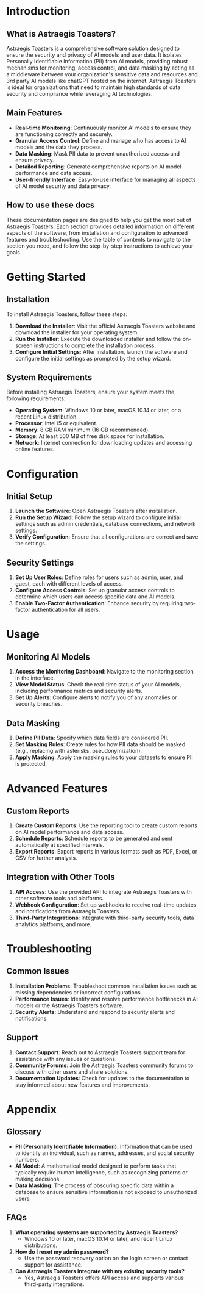 # Introduction

## What is Astraegis Toasters?

Astraegis Toasters is a comprehensive software solution designed to ensure the security and privacy of AI models and user data. It isolates Personally Identifiable Information (PII) from AI models, providing robust mechanisms for monitoring, access control, and data masking by acting as a middleware between your organization's sensitive data and resources and 3rd party AI models like chatGPT hosted on the internet. Astraegis Toasters is ideal for organizations that need to maintain high standards of data security and compliance while leveraging AI technologies.

## Main Features

- **Real-time Monitoring**: Continuously monitor AI models to ensure they are functioning correctly and securely.
- **Granular Access Control**: Define and manage who has access to AI models and the data they process.
- **Data Masking**: Mask PII data to prevent unauthorized access and ensure privacy.
- **Detailed Reporting**: Generate comprehensive reports on AI model performance and data access.
- **User-friendly Interface**: Easy-to-use interface for managing all aspects of AI model security and data privacy.

## How to use these docs

These documentation pages are designed to help you get the most out of Astraegis Toasters. Each section provides detailed information on different aspects of the software, from installation and configuration to advanced features and troubleshooting. Use the table of contents to navigate to the section you need, and follow the step-by-step instructions to achieve your goals.

# Getting Started

## Installation

To install Astraegis Toasters, follow these steps:

1. **Download the Installer**: Visit the official Astraegis Toasters website and download the installer for your operating system.
2. **Run the Installer**: Execute the downloaded installer and follow the on-screen instructions to complete the installation process.
3. **Configure Initial Settings**: After installation, launch the software and configure the initial settings as prompted by the setup wizard.

## System Requirements

Before installing Astraegis Toasters, ensure your system meets the following requirements:

- **Operating System**: Windows 10 or later, macOS 10.14 or later, or a recent Linux distribution.
- **Processor**: Intel i5 or equivalent.
- **Memory**: 8 GB RAM minimum (16 GB recommended).
- **Storage**: At least 500 MB of free disk space for installation.
- **Network**: Internet connection for downloading updates and accessing online features.

# Configuration

## Initial Setup

1. **Launch the Software**: Open Astraegis Toasters after installation.
2. **Run the Setup Wizard**: Follow the setup wizard to configure initial settings such as admin credentials, database connections, and network settings.
3. **Verify Configuration**: Ensure that all configurations are correct and save the settings.

## Security Settings

1. **Set Up User Roles**: Define roles for users such as admin, user, and guest, each with different levels of access.
2. **Configure Access Controls**: Set up granular access controls to determine which users can access specific data and AI models.
3. **Enable Two-Factor Authentication**: Enhance security by requiring two-factor authentication for all users.

# Usage

## Monitoring AI Models

1. **Access the Monitoring Dashboard**: Navigate to the monitoring section in the interface.
2. **View Model Status**: Check the real-time status of your AI models, including performance metrics and security alerts.
3. **Set Up Alerts**: Configure alerts to notify you of any anomalies or security breaches.

## Data Masking

1. **Define PII Data**: Specify which data fields are considered PII.
2. **Set Masking Rules**: Create rules for how PII data should be masked (e.g., replacing with asterisks, pseudonymization).
3. **Apply Masking**: Apply the masking rules to your datasets to ensure PII is protected.

# Advanced Features

## Custom Reports

1. **Create Custom Reports**: Use the reporting tool to create custom reports on AI model performance and data access.
2. **Schedule Reports**: Schedule reports to be generated and sent automatically at specified intervals.
3. **Export Reports**: Export reports in various formats such as PDF, Excel, or CSV for further analysis.

## Integration with Other Tools

1. **API Access**: Use the provided API to integrate Astraegis Toasters with other software tools and platforms.
2. **Webhook Configuration**: Set up webhooks to receive real-time updates and notifications from Astraegis Toasters.
3. **Third-Party Integrations**: Integrate with third-party security tools, data analytics platforms, and more.

# Troubleshooting

## Common Issues

1. **Installation Problems**: Troubleshoot common installation issues such as missing dependencies or incorrect configurations.
2. **Performance Issues**: Identify and resolve performance bottlenecks in AI models or the Astraegis Toasters software.
3. **Security Alerts**: Understand and respond to security alerts and notifications.

## Support

1. **Contact Support**: Reach out to Astraegis Toasters support team for assistance with any issues or questions.
2. **Community Forums**: Join the Astraegis Toasters community forums to discuss with other users and share solutions.
3. **Documentation Updates**: Check for updates to the documentation to stay informed about new features and improvements.

# Appendix

## Glossary

- **PII (Personally Identifiable Information)**: Information that can be used to identify an individual, such as names, addresses, and social security numbers.
- **AI Model**: A mathematical model designed to perform tasks that typically require human intelligence, such as recognizing patterns or making decisions.
- **Data Masking**: The process of obscuring specific data within a database to ensure sensitive information is not exposed to unauthorized users.

## FAQs

1. **What operating systems are supported by Astraegis Toasters?**
   - Windows 10 or later, macOS 10.14 or later, and recent Linux distributions.
2. **How do I reset my admin password?**
   - Use the password recovery option on the login screen or contact support for assistance.
3. **Can Astraegis Toasters integrate with my existing security tools?**
   - Yes, Astraegis Toasters offers API access and supports various third-party integrations.
